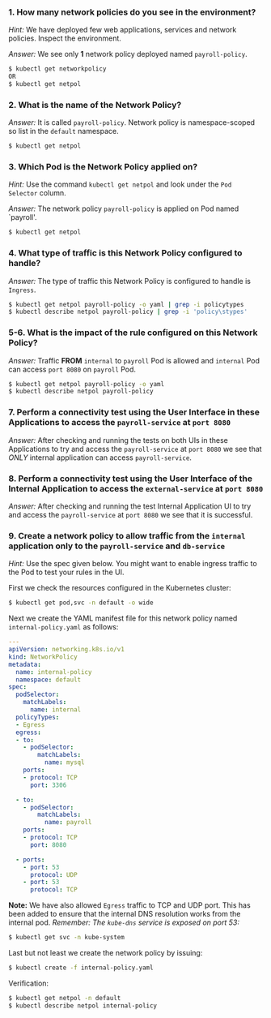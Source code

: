 ### 1. How many network policies do you see in the environment?

*Hint:* We have deployed few web applications, services and network policies. Inspect the environment.

*Answer:* We see only **1** network policy deployed named `payroll-policy`.

```bash
$ kubectl get networkpolicy
OR
$ kubectl get netpol
```

### 2. What is the name of the Network Policy?

*Answer:* It is called `payroll-policy`. Network policy is namespace-scoped so list in the `default` namespace.

```bash
$ kubectl get netpol
```

### 3. Which Pod is the Network Policy applied on?

*Hint:* Use the command `kubectl get netpol` and look under the `Pod Selector` column.

*Answer:* The network policy `payroll-policy` is applied on Pod named `payroll'.

```bash
$ kubectl get netpol
```

### 4. What type of traffic is this Network Policy configured to handle?

*Answer:* The type of traffic this Network Policy is configured to handle is `Ingress`.

```bash
$ kubectl get netpol payroll-policy -o yaml | grep -i policytypes
$ kubectl describe netpol payroll-policy | grep -i 'policy\stypes'
```

### 5-6. What is the impact of the rule configured on this Network Policy?

*Answer:* Traffic **FROM** `internal` to `payroll` Pod is allowed and `internal` Pod can access `port 8080` on `payroll` Pod.

```bash
$ kubectl get netpol payroll-policy -o yaml
$ kubectl describe netpol payroll-policy
```

### 7. Perform a connectivity test using the User Interface in these Applications to access the `payroll-service` at `port 8080`

*Answer:* After checking and running the tests on both UIs in these Applications to try and access the `payroll-service` at `port 8080` we see that *ONLY* internal application can access `payroll-service`. 

### 8. Perform a connectivity test using the User Interface of the Internal Application to access the `external-service` at `port 8080`

*Answer:* After checking and running the test Internal Application UI to try and access the `payroll-service` at `port 8080` we see that it is successful. 

### 9. Create a network policy to allow traffic from the `internal` application only to the `payroll-service` and `db-service`

*Hint:* Use the spec given below. You might want to enable ingress traffic to the Pod to test your rules in the UI.

First we check the resources configured in the Kubernetes cluster:

```bash
$ kubectl get pod,svc -n default -o wide
```

Next we create the YAML manifest file for this network policy named `internal-policy.yaml` as follows:

```yaml
---
apiVersion: networking.k8s.io/v1
kind: NetworkPolicy
metadata:
  name: internal-policy
  namespace: default
spec:
  podSelector:
    matchLabels:
      name: internal
  policyTypes:
  - Egress
  egress:
  - to:
    - podSelector:
        matchLabels:
          name: mysql
    ports:
    - protocol: TCP
      port: 3306

  - to:
    - podSelector:
        matchLabels:
          name: payroll
    ports:
    - protocol: TCP
      port: 8080

  - ports:
    - port: 53
      protocol: UDP
    - port: 53
      protocol: TCP
```

**Note:** We have also allowed `Egress` traffic to TCP and UDP port. This has been added to ensure that the internal DNS resolution works from the internal pod. *Remember: The `kube-dns` service is exposed on port 53:*

```bash
$ kubectl get svc -n kube-system 
```

Last but not least we create the network policy by issuing:

```bash
$ kubectl create -f internal-policy.yaml
```

Verification:

```bash
$ kubectl get netpol -n default
$ kubectl describe netpol internal-policy
```
